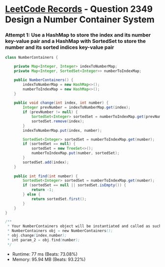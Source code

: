 # [LeetCode Records](../../README.md) - Question 2349 Design a Number Container System

### Attempt 1: Use a HashMap to store the index and its number key-value pair and a HashMap with SortedSet to store the number and its sorted indices key-value pair
```java
class NumberContainers {

    private Map<Integer, Integer> indexToNumberMap;
    private Map<Integer, SortedSet<Integer>> numberToIndexMap;

    public NumberContainers() {
        indexToNumberMap = new HashMap<>();
        numberToIndexMap = new HashMap<>();
    }
    
    public void change(int index, int number) {
        Integer prevNumber = indexToNumberMap.get(index);
        if (prevNumber != null) {
            SortedSet<Integer> sortedSet = numberToIndexMap.get(prevNumber);
            sortedSet.remove(index);
        }
        indexToNumberMap.put(index, number);

        SortedSet<Integer> sortedSet = numberToIndexMap.get(number);
        if (sortedSet == null) {
            sortedSet = new TreeSet<>();
            numberToIndexMap.put(number, sortedSet);
        }
        sortedSet.add(index);
    }
    
    public int find(int number) {
        SortedSet<Integer> sortedSet = numberToIndexMap.get(number);
        if (sortedSet == null || sortedSet.isEmpty()) {
            return -1;
        } else {
            return sortedSet.first();
        }
    }
}

/**
 * Your NumberContainers object will be instantiated and called as such:
 * NumberContainers obj = new NumberContainers();
 * obj.change(index,number);
 * int param_2 = obj.find(number);
 */
```
- Runtime: 77 ms (Beats: 73.08%)
- Memory: 95.94 MB (Beats: 93.22%)

<br>
